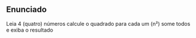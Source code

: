 ## Enunciado

 Leia 4 (quatro) números calcule o quadrado para cada um (n²) some todos e exiba o resultado
